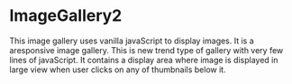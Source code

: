 # ImageGallery2
This image gallery uses vanilla javaScript to display images.
It is a aresponsive image gallery.
This is new trend type of gallery with very few lines of javaScript.
It contains a display area where image is displayed in large view when user clicks on any of thumbnails below it.

